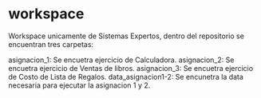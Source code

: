 # workspace

Workspace unicamente de Sistemas Expertos, 
dentro del repositorio se encuentran tres carpetas:

asignacion_1: Se encuetra ejercicio de Calculadora.
asignacion_2: Se encuetra ejercicio de Ventas de libros.
asignacion_3: Se encuetra ejercicio de Costo de Lista de Regalos.
data_asignacion1-2: Se encunetra la data necesaria para ejecutar la asignacion 1 y 2.
